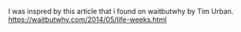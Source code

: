 I was inspred by this article that i found on waitbutwhy by Tim Urban.
https://waitbutwhy.com/2014/05/life-weeks.html
